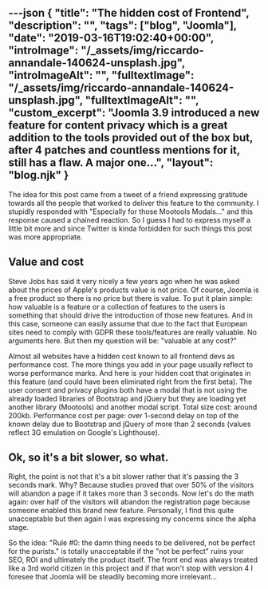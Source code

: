 ---json
{
  "title": "The hidden cost of Frontend",
  "description": "",
  "tags": ["blog", "Joomla"],
  "date": "2019-03-16T19:02:40+00:00",
  "introImage": "/_assets/img/riccardo-annandale-140624-unsplash.jpg",
  "introImageAlt": "",
  "fulltextImage": "/_assets/img/riccardo-annandale-140624-unsplash.jpg",
  "fulltextImageAlt": "",
  "custom_excerpt": "Joomla 3.9 introduced a new feature for content privacy which is a great addition to the tools provided out of the box but, after 4 patches and countless mentions for it, still has a flaw. A major one...",
  "layout": "blog.njk"
}
---
The idea for this post came from a tweet of a friend expressing gratitude towards all the people that worked to deliver this feature to the community. I stupidly responded with "Especially for those Mootools Modals..." and this response caused a chained reaction. So I guess I had to express myself a little bit more and since Twitter is kinda forbidden for such things this post was more appropriate.

Value and cost
--------------
Steve Jobs has said it very nicely a few years ago when he was asked about the prices of Apple's products value is not price. Of course, Joomla is a free product so there is no price but there is value. To put it plain simple: how valuable is a feature or a collection of features to the users is something that should drive the introduction of those new features. And in this case, someone can easily assume that due to the fact that European sites need to comply with GDPR these tools/features are really valuable. No arguments here. But then my question will be: "valuable at any cost?"

Almost all websites have a hidden cost known to all frontend devs as performance cost. The more things you add in your page usually reflect to worse performance marks. And here is your hidden cost that originates in this feature (and could have been eliminated right from the first beta). The user consent and privacy plugins both have a modal that is not using the already loaded libraries of Bootstrap and jQuery but they are loading yet another library (Mootools) and another modal script. Total size cost: around 200kb. Performance cost per page: over 1-second delay on top of the known delay due to Bootstrap and jQuery of more than 2 seconds (values reflect 3G emulation on Google's Lighthouse).

  
Ok, so it's a bit slower, so what.
-------------------------------------

Right, the point is not that it's a bit slower rather that it's passing the 3 seconds mark. Why? Because studies proved that over 50% of the visitors will abandon a page if it takes more than 3 seconds. Now let's do the math again: over half of the visitors will abandon the registration page because someone enabled this brand new feature. Personally, I find this quite unacceptable but then again I was expressing my concerns since the alpha stage.

So the idea: "Rule #0: the damn thing needs to be delivered, not be perfect for the purists." is totally unacceptable if the "not be perfect" ruins your SEO, ROI and ultimately the product itself. The front end was always treated like a 3rd world citizen in this project and if that won't stop with version 4 I foresee that Joomla will be steadily becoming more irrelevant...
